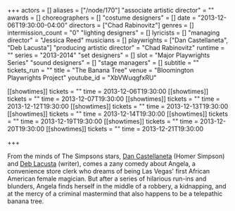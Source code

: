 +++
actors = []
aliases = ["/node/170"]
"associate artistic director" = ""
awards = []
choreographers = []
"costume designers" = []
date = "2013-12-06T19:30:00-04:00"
directors = ["Chad Rabinovitz"]
genres = []
intermission_count = "0"
"lighting designers" = []
lyricists = []
"managing director" = "Jessica Reed"
musicians = []
playwrights = ["Dan Castellaneta", "Deb Lacusta"]
"producing artistic director" = "Chad Rabinovitz"
runtime = ""
series = "2013-2014"
"set designers" = []
slot = "Major Playwrights Series"
"sound designers" = []
"stage managers" = []
subtitle = ""
tickets_run = ""
title = "The Banana Tree"
venue = "Bloomington Playwrights Project"
youtube_id = "XbVWuqgfxRU"

[[showtimes]]
  tickets = ""
  time = 2013-12-06T19:30:00
[[showtimes]]
  tickets = ""
  time = 2013-12-07T19:30:00
[[showtimes]]
  tickets = ""
  time = 2013-12-12T19:30:00
[[showtimes]]
  tickets = ""
  time = 2013-12-13T19:30:00
[[showtimes]]
  tickets = ""
  time = 2013-12-14T19:30:00
[[showtimes]]
  tickets = ""
  time = 2013-12-19T19:30:00
[[showtimes]]
  tickets = ""
  time = 2013-12-20T19:30:00
[[showtimes]]
  tickets = ""
  time = 2013-12-21T19:30:00

+++

From the minds of The Simpsons stars, [Dan Castellaneta](https://en.wikipedia.org/wiki/Dan_Castellaneta) (Homer Simpson) and [Deb Lacusta](https://en.wikipedia.org/wiki/Deb_Lacusta) (writer), comes a zany comedy about Angela, a convenience store clerk who dreams of being Las Vegas' first African American female magician. But after a series of hilarious run-ins and blunders, Angela finds herself in the middle of a robbery, a kidnapping, and at the mercy of a criminal mastermind that also happens to be a telepathic banana tree.
